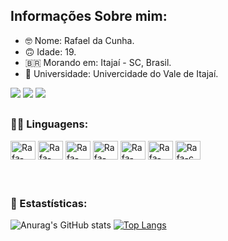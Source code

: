 ## Informações Sobre mim:

- 🤓 Nome: Rafael da Cunha.
- 🙃 Idade: 19.
- 🇧🇷 Morando em: Itajaí - SC, Brasil.
- 🎒 Universidade: Univercidade do Vale de Itajaí.
<div>
  <a href="mailto:rafaeldacunha.9615@gmail.com"><img src="https://img.shields.io/badge/Gmail-D14836?style=for-the-badge&logo=gmail&logoColor=white" target="_blank"></a>
  <a href="www.linkedin.com/in/rafael-da-cunha-81828b277"><img src="https://img.shields.io/badge/LinkedIn-0077B5?style=for-the-badge&logo=linkedin&logoColor=white" target="_blank"></a>
  <a href="https://www.instagram.com/rafael._cunha_/"><img src="https://img.shields.io/badge/Instagram-E4405F?style=for-the-badge&logo=instagram&logoColor=white" target="_blank"></a>
</div>

##

### 👨‍💻 Linguagens:
<div>
  <img aling="center" alt="Rafa-python" height="30" width="40" src="https://cdn.jsdelivr.net/gh/devicons/devicon@latest/icons/python/python-original.svg" />
  <img aling="center" alt="Rafa-postgresql" height="30" width="40" src="https://cdn.jsdelivr.net/gh/devicons/devicon@latest/icons/postgresql/postgresql-original.svg" />
  <img aling="center" alt="Rafa-mysql" height="30" width="40" src="https://cdn.jsdelivr.net/gh/devicons/devicon@latest/icons/mysql/mysql-original.svg" />
  <img aling="center" alt="Rafa-java" height="30" width="40" src="https://cdn.jsdelivr.net/gh/devicons/devicon@latest/icons/java/java-original.svg" />
  <img aling="center" alt="Rafa-html5" height="30" width="40" src="https://cdn.jsdelivr.net/gh/devicons/devicon@latest/icons/html5/html5-original.svg" />
  <img aling="center" alt="Rafa-cplusplus" height="30" width="40" src="https://cdn.jsdelivr.net/gh/devicons/devicon@latest/icons/cplusplus/cplusplus-original.svg" />
  <img aling="center" alt="Rafa-c" height="30" width="40" src="https://cdn.jsdelivr.net/gh/devicons/devicon@latest/icons/c/c-original.svg" />
</div>

<br/>
<br/>

### 🤖 Estastísticas:

![Anurag's GitHub stats](https://github-readme-stats.vercel.app/api?username=rafaelcunhaa&show_icons=true&theme=transparent)
[![Top Langs](https://github-readme-stats.vercel.app/api/top-langs/?username=rafaelcunhaa&show_icons=true&theme=transparent)](https://github.com/anuraghazra/github-readme-stats)



##


</div>
